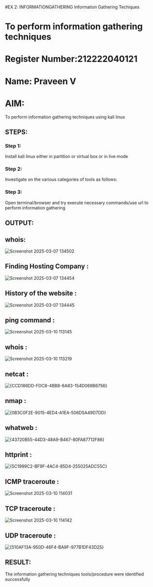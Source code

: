 #EX 2: INFORMATIONGATHERING
Information Gathering Techiques

# To perform information gathering techniques
# Register Number:212222040121
# Name: Praveen V

# AIM:

To perform information gathering techniques using kali linux 

## STEPS:

### Step 1:

Install kali linux either in partition or virtual box or in live mode

### Step 2:

Investigate on the various categories of tools as follows:

### Step 3:
Open terminal/browser and try execute necessary commands/use url to perform information gathering


## OUTPUT:


## whois:
![Screenshot 2025-03-07 134502](https://github.com/user-attachments/assets/b1b7264a-00b6-4cc2-bd2b-58f0f050d130)

## Finding Hosting Company :
![Screenshot 2025-03-07 134454](https://github.com/user-attachments/assets/46baa95f-781d-4a46-bac6-f8a6ebe34544)





## History of the website :
![Screenshot 2025-03-07 134445](https://github.com/user-attachments/assets/61bd2da3-f5bf-4bed-a206-c45d5254ba00)



## ping command :
![Screenshot 2025-03-10 113145](https://github.com/user-attachments/assets/61649992-1fec-4c62-be09-ee2d6256e77f)



## whois :
![Screenshot 2025-03-10 113219](https://github.com/user-attachments/assets/5703d5be-0855-44f6-9992-c1b78ca2129e)




## netcat :
![{CCD186DD-FDC8-4BB8-8A83-154D069B6756}](https://github.com/user-attachments/assets/4899cc28-0cd2-4d78-a5cb-f6042c01a766)





## nmap :
![{0B3C0F2E-9015-4ED4-A1EA-506D5A49D7DD}](https://github.com/user-attachments/assets/3cfbacc5-ba55-4e27-9aaf-37c32acf5968)



## whatweb :
![{43720B55-44D3-48A9-B467-80FA87712F86}](https://github.com/user-attachments/assets/91d2a083-a333-4bf9-9e90-7cfe0640b9f7)




## httprint :

![{5C1999C2-BF9F-4AC4-85D4-255025ADC55C}](https://github.com/user-attachments/assets/2ae99f08-eb21-4104-bb28-15d2eef74325)




## ICMP traceroute :
![Screenshot 2025-03-10 114031](https://github.com/user-attachments/assets/bf0adcd0-25c6-4798-a433-44004d625fd9)






## TCP traceroute :
![Screenshot 2025-03-10 114142](https://github.com/user-attachments/assets/c865802a-96d5-4412-be78-ca40c08d6cf4)


## UDP traceroute :
![{510AF13A-950D-46F4-BA9F-977B1DF43D25}](https://github.com/user-attachments/assets/7b4f7d85-be2b-4221-afed-2ee39d3c3ecb)





## RESULT:
The information gathering techniques tools/procedure were  identified successfully

